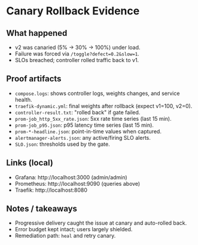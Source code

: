 # Canary Rollback Evidence

## What happened
- v2 was canaried (5% → 30% → 100%) under load.
- Failure was forced via `/toggle?defect=0.2&slow=1`.
- SLOs breached; controller rolled traffic back to v1.

## Proof artifacts
- `compose.logs`: shows controller logs, weights changes, and service health.
- `traefik-dynamic.yml`: final weights after rollback (expect v1=100, v2=0).
- `controller-result.txt`: "rolled back" if gate failed.
- `prom-job_http_5xx_rate.json`: 5xx rate time series (last 15 min).
- `prom-job_p95.json`: p95 latency time series (last 15 min).
- `prom-*-headline.json`: point-in-time values when captured.
- `alertmanager-alerts.json`: any active/firing SLO alerts.
- `SLO.json`: thresholds used by the gate.

## Links (local)
- Grafana: http://localhost:3000 (admin/admin)
- Prometheus: http://localhost:9090 (queries above)
- Traefik: http://localhost:8080

## Notes / takeaways
- Progressive delivery caught the issue at canary and auto-rolled back.
- Error budget kept intact; users largely shielded.
- Remediation path: `heal` and retry canary.

